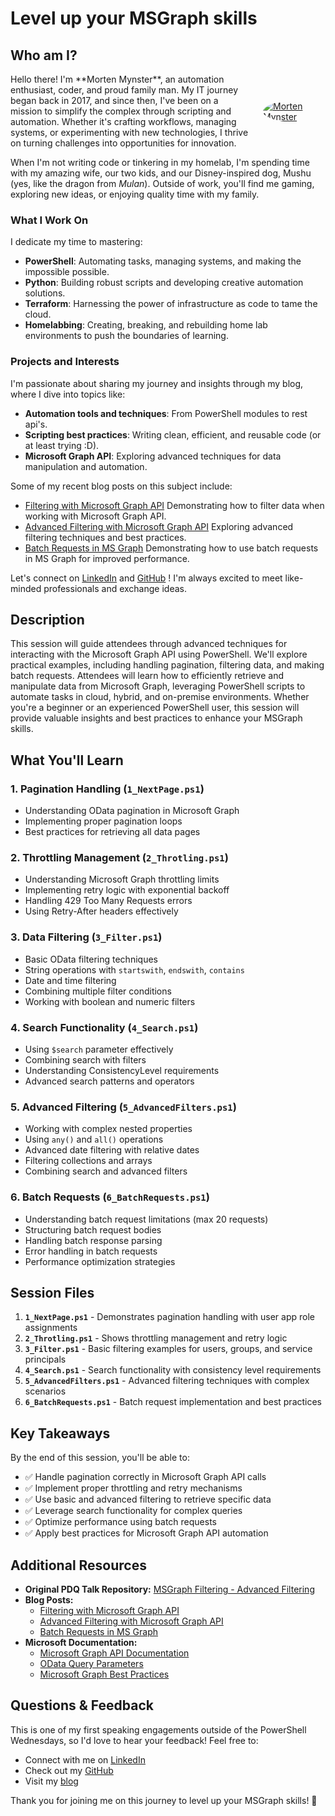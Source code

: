 # Level up your MSGraph skills

## Who am I?

<div style="display: flex; align-items: center; flex-wrap: wrap;">
  <div style="flex: 1; min-width: 250px;">
    Hello there! I'm **Morten Mynster**, an automation enthusiast, coder, and proud family man. My IT journey began back in 2017, and since then, I've been on a mission to simplify the complex through scripting and automation. Whether it's crafting workflows, managing systems, or experimenting with new technologies, I thrive on turning challenges into opportunities for innovation.
  </div>
  <div style="flex: 0 0 auto; margin-left: 20px;">
    <a href="/" id="avatar" class="rounded-circle">
      <img src="https://mynster9361.github.io/assets/img/posts/me.png" alt="Morten Mynster" style="border-radius: 50%; max-width: 100px; height: auto;">
    </a>
  </div>
</div>

When I'm not writing code or tinkering in my homelab, I'm spending time with my amazing wife, our two kids, and our Disney-inspired dog, Mushu (yes, like the dragon from *Mulan*). Outside of work, you'll find me gaming, exploring new ideas, or enjoying quality time with my family.

### What I Work On
I dedicate my time to mastering:
- **PowerShell**: Automating tasks, managing systems, and making the impossible possible.
- **Python**: Building robust scripts and developing creative automation solutions.
- **Terraform**: Harnessing the power of infrastructure as code to tame the cloud.
- **Homelabbing**: Creating, breaking, and rebuilding home lab environments to push the boundaries of learning.

### Projects and Interests
I'm passionate about sharing my journey and insights through my blog, where I dive into topics like:
- **Automation tools and techniques**: From PowerShell modules to rest api's.
- **Scripting best practices**: Writing clean, efficient, and reusable code (or at least trying :D).
- **Microsoft Graph API**: Exploring advanced techniques for data manipulation and automation.

Some of my recent blog posts on this subject include:
- [Filtering with Microsoft Graph API](https://mynster9361.github.io/posts/Filtering/)
  Demonstrating how to filter data when working with Microsoft Graph API.
- [Advanced Filtering with Microsoft Graph API](https://mynster9361.github.io/posts/AdvancedFiltering/)
  Exploring advanced filtering techniques and best practices.
- [Batch Requests in MS Graph](https://mynster9361.github.io/posts/BatchRequest/)
  Demonstrating how to use batch requests in MS Graph for improved performance.

Let's connect on [LinkedIn](https://www.linkedin.com/in/mortenmynster/) and [GitHub](https://github.com/Mynster9361) ! I'm always excited to meet like-minded professionals and exchange ideas.


## Description
This session will guide attendees through advanced techniques for interacting with the Microsoft Graph API using PowerShell. We'll explore practical examples, including handling pagination, filtering data, and making batch requests. Attendees will learn how to efficiently retrieve and manipulate data from Microsoft Graph, leveraging PowerShell scripts to automate tasks in cloud, hybrid, and on-premise environments. Whether you're a beginner or an experienced PowerShell user, this session will provide valuable insights and best practices to enhance your MSGraph skills.

## What You'll Learn

### 1. Pagination Handling (`1_NextPage.ps1`)
- Understanding OData pagination in Microsoft Graph
- Implementing proper pagination loops
- Best practices for retrieving all data pages

### 2. Throttling Management (`2_Throtling.ps1`)
- Understanding Microsoft Graph throttling limits
- Implementing retry logic with exponential backoff
- Handling 429 Too Many Requests errors
- Using Retry-After headers effectively

### 3. Data Filtering (`3_Filter.ps1`)
- Basic OData filtering techniques
- String operations with `startswith`, `endswith`, `contains`
- Date and time filtering
- Combining multiple filter conditions
- Working with boolean and numeric filters

### 4. Search Functionality (`4_Search.ps1`)
- Using `$search` parameter effectively
- Combining search with filters
- Understanding ConsistencyLevel requirements
- Advanced search patterns and operators

### 5. Advanced Filtering (`5_AdvancedFilters.ps1`)
- Working with complex nested properties
- Using `any()` and `all()` operations
- Advanced date filtering with relative dates
- Filtering collections and arrays
- Combining search and advanced filters

### 6. Batch Requests (`6_BatchRequests.ps1`)
- Understanding batch request limitations (max 20 requests)
- Structuring batch request bodies
- Handling batch response parsing
- Error handling in batch requests
- Performance optimization strategies

## Session Files

1. **`1_NextPage.ps1`** - Demonstrates pagination handling with user app role assignments
2. **`2_Throtling.ps1`** - Shows throttling management and retry logic
3. **`3_Filter.ps1`** - Basic filtering examples for users, groups, and service principals
4. **`4_Search.ps1`** - Search functionality with consistency level requirements
5. **`5_AdvancedFilters.ps1`** - Advanced filtering techniques with complex scenarios
6. **`6_BatchRequests.ps1`** - Batch request implementation and best practices

## Key Takeaways

By the end of this session, you'll be able to:
- ✅ Handle pagination correctly in Microsoft Graph API calls
- ✅ Implement proper throttling and retry mechanisms
- ✅ Use basic and advanced filtering to retrieve specific data
- ✅ Leverage search functionality for complex queries
- ✅ Optimize performance using batch requests
- ✅ Apply best practices for Microsoft Graph API automation

## Additional Resources

- **Original PDQ Talk Repository:** [MSGraph Filtering - Advanced Filtering](https://github.com/Mynster9361/PDQ-Talk/tree/main/MSGRAPH%20-%20Filtering%20-%20Advanced%20Fitlering)
- **Blog Posts:**
  - [Filtering with Microsoft Graph API](https://mynster9361.github.io/posts/Filtering/)
  - [Advanced Filtering with Microsoft Graph API](https://mynster9361.github.io/posts/AdvancedFiltering/)
  - [Batch Requests in MS Graph](https://mynster9361.github.io/posts/BatchRequest/)
- **Microsoft Documentation:**
  - [Microsoft Graph API Documentation](https://docs.microsoft.com/en-us/graph/)
  - [OData Query Parameters](https://docs.microsoft.com/en-us/graph/query-parameters)
  - [Microsoft Graph Best Practices](https://docs.microsoft.com/en-us/graph/best-practices-concept)

## Questions & Feedback

This is one of my first speaking engagements outside of the PowerShell Wednesdays, so I'd love to hear your feedback! Feel free to:
- Connect with me on [LinkedIn](https://www.linkedin.com/in/mortenmynster/)
- Check out my [GitHub](https://github.com/Mynster9361)
- Visit my [blog](https://mynster9361.github.io/)

Thank you for joining me on this journey to level up your MSGraph skills! 🚀
